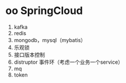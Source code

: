 # oo SpringCloud  

1. kafka
2. redis
3. mongodb，mysql（mybatis）
4. 乐观锁
5. 接口版本控制
6. distruptor 事件环（考虑一个业务一个service）
7. mq
8. token